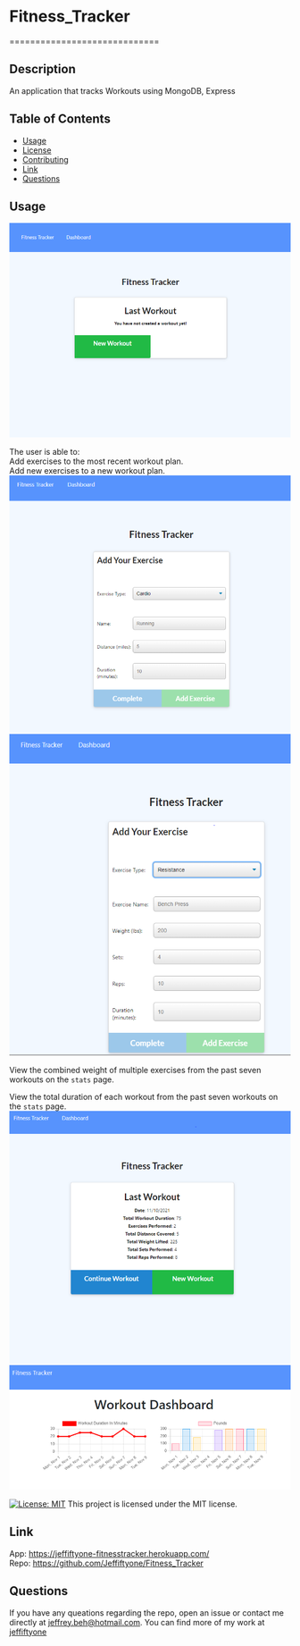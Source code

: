 # Fitness_Tracker
=============================

## Description
An application that tracks Workouts using MongoDB, Express

## Table of Contents
* [Usage](#usage)
* [License](#license)
* [Contributing](#contributing)
* [Link](#link)
* [Questions](#questions)

## Usage
![AppStartup](./public/Images/homeScreen.PNG)

The user is able to:  
Add exercises to the most recent workout plan.  
Add new exercises to a new workout plan.
![Cardio](/public/Images/Cardio.PNG)
![Resistance](./public/Images/Resistance.PNG)

 View the combined weight of multiple exercises from the past seven workouts on the `stats` page.

 View the total duration of each workout from the past seven workouts on the `stats` page.
![lastWorkout](./public/Images/lastWorkout.PNG)
![Dashboard](./public/Images/Dashboard.PNG)


[![License: MIT](https://img.shields.io/badge/License-MIT-yellow.svg)](https://opensource.org/licenses/MIT)
This project is licensed under the MIT license.



## Link
App: https://jeffiftyone-fitnesstracker.herokuapp.com/  
Repo: https://github.com/Jeffiftyone/Fitness_Tracker

## Questions
If you have any queations regarding the repo, open an issue or contact me directly at [jeffrey.beh@hotmail.com](mailto:jeffrey.beh@hotmail.com).
You can find more of my work at [jeffiftyone](https://github.com/jeffiftyone)
